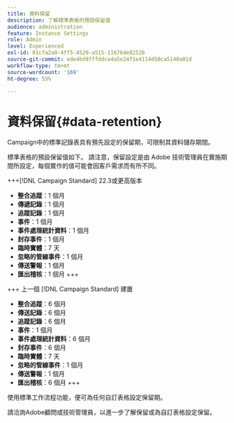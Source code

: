 ```yaml
---
title: 資料保留
description: 了解標準表格的預設保留值
audience: administration
feature: Instance Settings
role: Admin
level: Experienced
exl-id: 01cfa2a0-4ff5-4520-a515-11676de82528
source-git-commit: ede4bd97ffddca4a5e24f1e4114d50ca5140a01d
workflow-type: tm+mt
source-wordcount: '169'
ht-degree: 55%

---
```


# 資料保留{#data-retention}

Campaign中的標準記錄表具有預先設定的保留期，可限制其資料儲存期間。

標準表格的預設保留值如下。 請注意，保留設定是由 Adobe 技術管理員在實施期間所設定，每個實作的值可能會因客戶需求而有所不同。

+++[!DNL Campaign Standard] 22.3或更高版本

* **整合追蹤**：1 個月
* **傳遞記錄**：1 個月
* **追蹤記錄**：1 個月
* **事件**：1 個月
* **事件處理統計資料**：1 個月
* **封存事件**：1 個月
* **臨時實體**：7 天
* **忽略的管線事件**：1 個月
* **傳送警報**：1 個月
* **匯出稽核**：1 個月
+++

+++ 上一個 [!DNL Campaign Standard] 建置

* **整合追蹤**：6 個月
* **傳送記錄**：6 個月
* **追蹤記錄**：6 個月
* **事件**：1 個月
* **事件處理統計資料**：6 個月
* **封存事件**：6 個月
* **臨時實體**：7 天
* **忽略的管線事件**：1 個月
* **傳送警報**：1 個月
* **匯出稽核**：6 個月
+++

使用標準工作流程功能，便可為任何自訂表格設定保留期。

請洽詢Adobe顧問或技術管理員，以進一步了解保留或為自訂表格設定保留。
